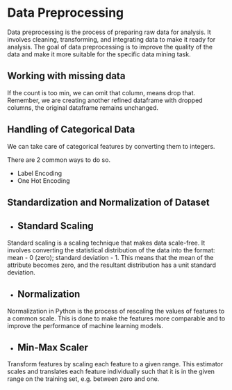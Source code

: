 # Data Preprocessing

Data preprocessing is the process of preparing raw data for analysis. It involves cleaning, transforming, and integrating data to make it ready for analysis. The goal of data preprocessing is to improve the quality of the data and make it more suitable for the specific data mining task.

## Working with missing data

If the count is too min, we can omit that column, means drop that. Remember, we are creating another refined dataframe with dropped columns, the original dataframe remains unchanged.

## Handling of Categorical Data

We can take care of categorical features by converting them to integers.

There are 2 common ways to do so.
 - Label Encoding
 - One Hot Encoding

## Standardization and Normalization of Dataset

 - ## Standard Scaling

Standard scaling is a scaling technique that makes data scale-free. It involves converting the statistical distribution of the data into the format: mean - 0 (zero); standard deviation - 1. This means that the mean of the attribute becomes zero, and the resultant distribution has a unit standard deviation.

 - ## Normalization

Normalization in Python is the process of rescaling the values of features to a common scale. This is done to make the features more comparable and to improve the performance of machine learning models.

 - ## Min-Max Scaler

Transform features by scaling each feature to a given range. This estimator scales and translates each feature individually such that it is in the given range on the training set, e.g. between zero and one.
